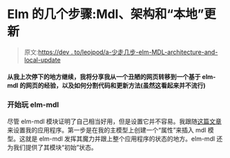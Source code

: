 # Elm 的几个步骤:Mdl、架构和“本地”更新

> 原文:[https://dev . to/leojpod/a-少走几步-elm-MDL-architecture-and-local-update](https://dev.to/leojpod/a-few-more-steps-with-elm-mdl-architecture-and-local-update)

#### 从我上次停下的地方继续，我将分享我从一个丑陋的网页转移到一个基于 elm-mdl 的网页的经验，以及如何分割代码和更新方法(虽然这看起来并不流行)

### 开始玩 elm-mdl

尽管 elm-mdl 模块证明了自己相当好用，但是设置它并不容易。我跟随[这篇文章](https://medium.com/@dailydrip/introduction-to-using-material-design-in-elm-dc2320087410)来设置我的应用程序。第一步是在我的主模型上创建一个“属性”来插入 mdl 模型。这就是 elm-mdl 发挥其魔力并跟上整个应用程序的状态的地方。elm-mdl 还为我们提供了其模块“初始”状态。